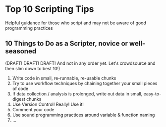 # Top 10 Scripting Tips
Helpful guidance for those who script and may not be aware of good programming practices


## 10 Things to Do as a Scripter, novice or well-seasoned

(DRAFT! DRAFT! DRAFT! And not in any order yet. Let's crowdsource and then slim down to best 10!)

1. Write code in small, re-runnable, re-usable chunks
2. Try to use workflow techniques by chaining together your small pieces of code
3. If data collection / analysis is prolonged, write out data in small, easy-to-digest chunks
4. Use Version Control! Really! Use it!
5. Comment your code
6. Use sound programming practices around variable & function naming
7. ...

